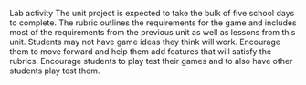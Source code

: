 Lab activity
The unit project is expected to take the bulk of five school days to complete. The rubric outlines the requirements for the game and includes most of the requirements from the previous unit as well as lessons from this unit.
Students may not have game ideas they think will work. Encourage them to move forward and help them add features that will satisfy the rubrics.
Encourage students to play test their games and to also have other students play test them.
